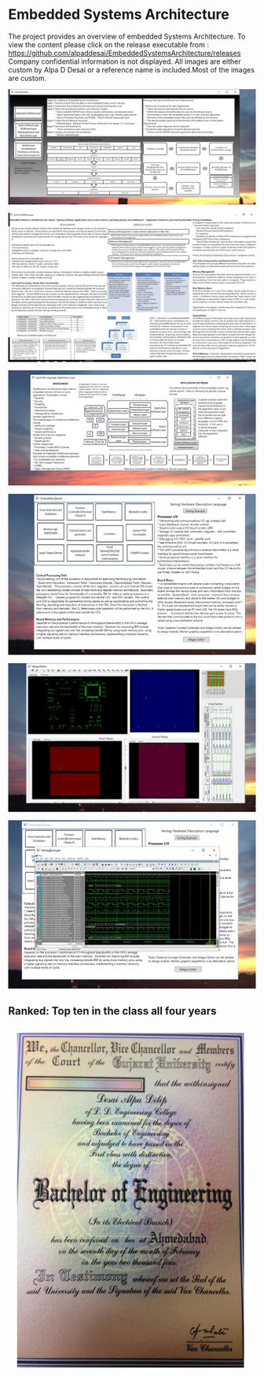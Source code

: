 # Embedded Systems Architecture

The project provides an overview of embedded Systems Architecture. To view the content please click on the release executable from : 
https://github.com/alpaddesai/EmbeddedSystemsArchitecture/releases  Company confidential information is not displayed. All images are either custom by Alpa D Desai or a reference name is included.Most of the images are custom. 


![image](MainWindowImage.png)

![image](SystemSoftwareLayer.png)

![image](ApplicationLayer.png)

![image](EmbeddedHardwareImage.png)

![image](AllegroEditorImage.png)

![image](VerilogImage.png)

## Ranked: Top ten in the class all four years
![image](BachelorofEngineering_EE.png)
